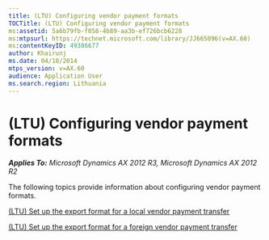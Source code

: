 ```yaml
---
title: (LTU) Configuring vendor payment formats
TOCTitle: (LTU) Configuring vendor payment formats
ms:assetid: 5a6b79fb-f058-4b89-aa3b-ef726bcb6228
ms:mtpsurl: https://technet.microsoft.com/library/JJ665096(v=AX.60)
ms:contentKeyID: 49386677
author: Khairunj
ms.date: 04/18/2014
mtps_version: v=AX.60
audience: Application User
ms.search.region: Lithuania
---
```


# (LTU) Configuring vendor payment formats 


_**Applies To:** Microsoft Dynamics AX 2012 R3, Microsoft Dynamics AX 2012 R2_

The following topics provide information about configuring vendor payment formats.

[(LTU) Set up the export format for a local vendor payment transfer](ltu-set-up-the-export-format-for-a-local-vendor-payment-transfer.md)

[(LTU) Set up the export format for a foreign vendor payment transfer](ltu-set-up-the-export-format-for-a-foreign-vendor-payment-transfer.md)

  


